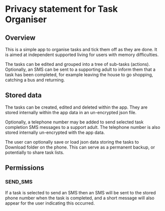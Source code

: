 # Privacy statement for Task Organiser
## Overview
This is a simple app to organise tasks and tick them off as they are done.  It is aimed at independent supported living for users with memory difficulties.

The tasks can be edited and grouped into a tree of sub-tasks (actions).  Optionally, an SMS can be sent to a supporting adult to inform them that a task has been completed, for example leaving the house to go shopping, catching a bus and returning.

## Stored data
The tasks can be created, edited and deleted within the app. They are stored internally within the app data in an un-encrypted json file.

Optionally, a telephone number may be added to send selected task completion SMS messages to a support adult.  The telephone number is also stored internally un-encrypted with the app data.

The user can optionally save or load json data storing the tasks to Download folder on the phone.  This can serve as a permanent backup, or potentially to share task lists.

## Permissions
### SEND_SMS
If a task is selected to send an SMS then an SMS will be sent to the stored phone number when the task is completed, and a short message will also appear for the user indicating this occurred.